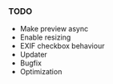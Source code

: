 ### TODO
- Make preview async
- Enable resizing
- EXIF checkbox behaviour
- Updater
- Bugfix
- Optimization
